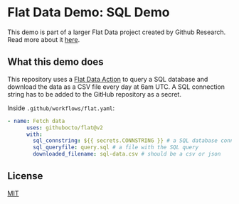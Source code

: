 # Flat Data Demo: SQL Demo

This demo is part of a larger Flat Data project created by Github Research. Read more about it [here](https://octo.github.com/blog/flat-data).

## What this demo does

This repository uses a [Flat Data Action](https://octo.github.com/blog/flat-data) to query a SQL database and download the data as a CSV file every day at 6am UTC. A SQL connection string has to be added to the GitHub repository as a secret.

Inside `.github/workflows/flat.yaml`:
```yaml
- name: Fetch data
      uses: githubocto/flat@v2
      with:
        sql_connstring: ${{ secrets.CONNSTRING }} # a SQL database connection string fetched as a GitHub secret
        sql_queryfile: query.sql # a file with the SQL query
        downloaded_filename: sql-data.csv # should be a csv or json
```

## License

[MIT](LICENSE)
